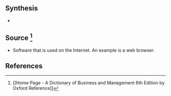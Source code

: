 ## Synthesis
- 
## Source [^1]
- Software that is used on the Internet. An example is a web browser.
## References

[^1]: [[Home Page - A Dictionary of Business and Management 6th Edition by Oxford Reference]]